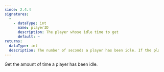 ```yaml
---
since: 2.4.4
signatures:
  -
    - dataType: int
      name: playerID
      description: The player whose idle time to get
      default: ~
returns:
  dataType: int
  description: The number of seconds a player has been idle. If the player ID does not exist or the player is an observer, it will return -1; otherwise it will return 0 if the player has not been idle.
---
```


Get the amount of time a player has been idle.
